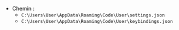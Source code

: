 - Chemin :
  - `C:\Users\User\AppData\Roaming\Code\User\settings.json`
  - `C:\Users\User\AppData\Roaming\Code\User\keybindings.json`